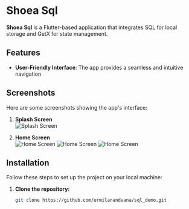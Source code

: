 # Shoea Sql

**Shoea Sql** is a Flutter-based application that integrates SQL for local storage and GetX for state management.
## Features
- **User-Friendly Interface**: The app provides a seamless and intuitive navigation 

## Screenshots
Here are some screenshots showing the app's interface:

1. **Splash Screen**  
   ![Splash Screen](https://ibb.co/gTv7GTk)

2. **Home Screen**  
   ![Home Screen](https://ibb.co/7p47D9L) 
   ![Home Screen](https://ibb.co/wNcfbrc) 
   ![Home Screen](https://ibb.co/0FrVyLq) 
   
## Installation

Follow these steps to set up the project on your local machine:

1. **Clone the repository:**

   ```bash
   git clone https://github.com/urmilanandvana/sql_demo.git
